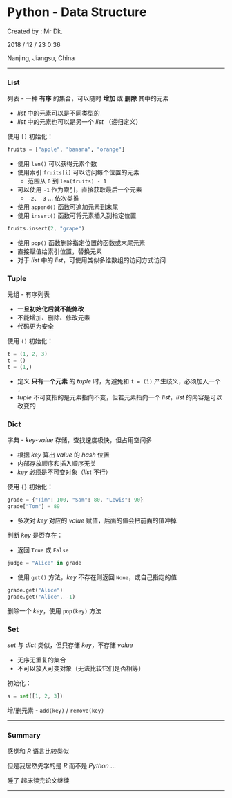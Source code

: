 # Python - Data Structure

Created by : Mr Dk.

2018 / 12 / 23 0:36

Nanjing, Jiangsu, China

---

### List

列表 - 一种 __有序__ 的集合，可以随时 __增加__ 或 __删除__ 其中的元素

* _list_ 中的元素可以是不同类型的
* _list_ 中的元素也可以是另一个 _list_ （递归定义）

使用 `[]` 初始化：

```python
fruits = ["apple", "banana", "orange"]
```

* 使用 `len()` 可以获得元素个数
* 使用索引 `fruits[i]` 可以访问每个位置的元素
  * 范围从 `0` 到 `len(fruits) - 1`
* 可以使用 `-1` 作为索引，直接获取最后一个元素
  * `-2`、`-3` ... 依次类推
* 使用 `append()` 函数可追加元素到末尾
* 使用 `insert()` 函数可将元素插入到指定位置

```python
fruits.insert(2, "grape")
```

* 使用 `pop()` 函数删除指定位置的函数或末尾元素
* 直接赋值给索引位置，替换元素
* 对于 _list_ 中的 _list_，可使用类似多维数组的访问方式访问

### Tuple

元组 - 有序列表

* __一旦初始化后就不能修改__
* 不能增加、删除、修改元素
* 代码更为安全

使用 `()` 初始化：

```python
t = (1, 2, 3)
t = ()
t = (1,)
```

* 定义 __只有一个元素__ 的 _tuple_ 时，为避免和 `t = (1)` 产生歧义，必须加入一个 `,`
* _tuple_ 不可变指的是元素指向不变，但若元素指向一个 _list_，_list_ 的内容是可以改变的

### Dict

字典 - _key-value_ 存储，查找速度极快，但占用空间多

* 根据 _key_ 算出 _value_ 的 _hash_ 位置
* 内部存放顺序和插入顺序无关
* _key_ 必须是不可变对象（_list_ 不行）

使用 `{}` 初始化：

```python
grade = {"Tim": 100, "Sam": 80, "Lewis": 90}
grade["Tom"] = 89
```

* 多次对 _key_ 对应的 _value_ 赋值，后面的值会把前面的值冲掉

判断 _key_ 是否存在：

* 返回 `True` 或 `False`

```python
judge = "Alice" in grade
```

* 使用 `get()` 方法，_key_ 不存在则返回 `None`，或自己指定的值

```python
grade.get("Alice")
grade.get("Alice", -1)
```

删除一个 _key_，使用 `pop(key)` 方法

### Set

_set_ 与 _dict_ 类似，但只存储 _key_，不存储 _value_

* 无序无重复的集合
* 不可以放入可变对象（无法比较它们是否相等）

初始化：

```python
s = set([1, 2, 3])
```

增/删元素 - `add(key)` / `remove(key)`

---

### Summary

感觉和 _R_ 语言比较类似

但是我居然先学的是 _R_ 而不是 _Python_ ...

睡了 起床读完论文继续

---

